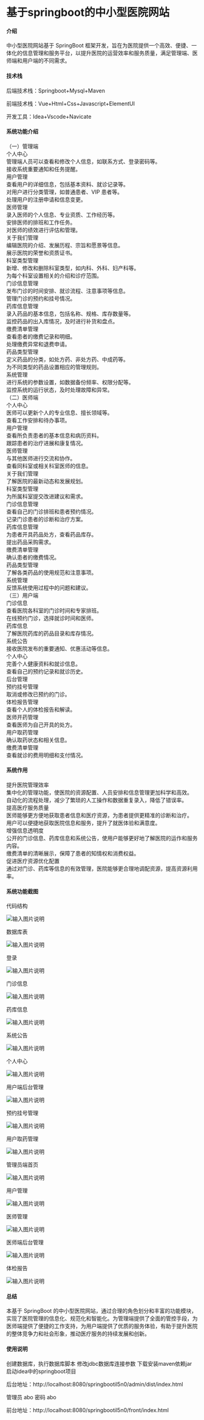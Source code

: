 # 基于springboot的中小型医院网站

#### 介绍

中小型医院网站基于 SpringBoot 框架开发，旨在为医院提供一个高效、便捷、一体化的信息管理和服务平台，以提升医院的运营效率和服务质量，满足管理端、医师端和用户端的不同需求。

#### 技术栈

后端技术栈：Springboot+Mysql+Maven

前端技术栈：Vue+Html+Css+Javascript+ElementUI

开发工具：Idea+Vscode+Navicate

#### 系统功能介绍

（一）管理端  
个人中心    
  管理端人员可以查看和修改个人信息，如联系方式、登录密码等。  
  接收系统重要通知和任务提醒。  
用户管理    
查看用户的详细信息，包括基本资料、就诊记录等。  
对用户进行分类管理，如普通患者、VIP 患者等。  
处理用户的注册申请和信息变更。  
医师管理  
录入医师的个人信息、专业资质、工作经历等。  
安排医师的排班和工作任务。  
对医师的绩效进行评估和管理。  
关于我们管理  
编辑医院的介绍、发展历程、宗旨和愿景等信息。  
展示医院的荣誉和资质证书。  
科室类型管理  
新增、修改和删除科室类型，如内科、外科、妇产科等。  
为每个科室设置相关的介绍和诊疗范围。  
门诊信息管理  
发布门诊的时间安排、就诊流程、注意事项等信息。  
管理门诊的预约和挂号情况。  
药库信息管理  
录入药品的基本信息，包括名称、规格、库存数量等。  
监控药品的出入库情况，及时进行补货和盘点。  
缴费清单管理  
查看患者的缴费记录和明细。  
处理缴费异常和退费申请。  
药品类型管理  
定义药品的分类，如处方药、非处方药、中成药等。  
为不同类型的药品设置相应的管理规则。  
系统管理  
进行系统的参数设置，如数据备份频率、权限分配等。  
监控系统的运行状态，及时处理故障和异常。  
（二）医师端  
个人中心  
医师可以更新个人的专业信息、擅长领域等。  
查看工作安排和待办事项。  
用户管理  
查看所负责患者的基本信息和病历资料。  
跟踪患者的治疗进展和康复情况。  
医师管理  
与其他医师进行交流和协作。  
查看同科室或相关科室医师的信息。  
关于我们管理  
了解医院的最新动态和发展规划。  
科室类型管理  
为所属科室提交改进建议和需求。  
门诊信息管理  
查看自己的门诊排班和患者预约情况。  
记录门诊患者的诊断和治疗方案。  
药库信息管理  
为患者开具药品处方，查看药品库存。  
提出药品采购需求。  
缴费清单管理  
确认患者的缴费情况。  
药品类型管理  
了解各类药品的使用规范和注意事项。  
系统管理  
反馈系统使用过程中的问题和建议。  
（三）用户端  
门诊信息  
查看医院各科室的门诊时间和专家排班。  
在线预约门诊，选择就诊时间和医师。  
药库信息  
了解医院药库的药品目录和库存情况。  
系统公告  
接收医院发布的重要通知、优惠活动等信息。  
个人中心  
完善个人健康资料和就诊信息。  
查看自己的预约记录和就诊历史。  
后台管理  
预约挂号管理  
取消或修改已预约的门诊。  
体检报告管理  
查看个人的体检报告和解读。  
医师开药管理  
查看医师为自己开具的处方。  
用户取药管理  
确认取药状态和相关信息。  
缴费清单管理  
查看就诊的费用明细和支付情况。  

#### 系统作用

提升医院管理效率  
集中化的管理功能，使医院的资源配置、人员安排和信息管理更加科学和高效。  
自动化的流程处理，减少了繁琐的人工操作和数据重复录入，降低了错误率。  
提高医疗服务质量  
医师能够更方便地获取患者信息和医疗资源，为患者提供更精准的诊断和治疗。  
用户可以便捷地获取医院信息和服务，提升了就医体验和满意度。  
增强信息透明度  
公开的门诊信息、药库信息和系统公告，使用户能够更好地了解医院的运作和服务内容。  
缴费清单的清晰展示，保障了患者的知情权和消费权益。  
促进医疗资源优化配置  
通过对门诊、药库等信息的有效管理，医院能够更合理地调配资源，提高资源利用率。  

#### 系统功能截图

代码结构

![输入图片说明](images/5034f89d25e4588c8af6e0c254d1560.png)

数据库表

![输入图片说明](images/4b7e4a9f9b042be3130d8dfc31982b4.png)

登录

![输入图片说明](images/9b9c0a07b9b7267475f64beae54a5ce.png)

门诊信息

![输入图片说明](images/8a9082a0d640198076abdf8a361088b.png)

药库信息

![输入图片说明](images/84d824f1a267dcb910b7e8e9852a58e.png)

系统公告

![输入图片说明](images/a266a7f77c57d5bc76a0cd6391db70c.png)

个人中心

![输入图片说明](images/d587d2c17c304af9b9ff56a3420375c.png)

用户端后台管理

![输入图片说明](images/2cdd3c3d16aa5233e7213422cd73ed8.png)

预约挂号管理

![输入图片说明](images/36b21c00f7a2910e697d91a1b67093f.png)

用户取药管理

![输入图片说明](images/618347a20b185dec285266f277f2b1a.png)

管理员端首页

![输入图片说明](images/1e1ac7feb6e92b3557bfd77b5cf59b2.png)

用户管理

![输入图片说明](images/f4598b79a9c5ee4e5cfaff3ffa5d9b3.png)

医师管理

![输入图片说明](images/c55bd6d9c07f46cb571703dcb3ec719.png)

医师端后台管理

![输入图片说明](images/11976b42b2e743a690ed8c8b96473d0.png)

体检报告

![输入图片说明](images/3770a3f99fa2d2054ff7df833133376.png)

#### 总结

本基于 SpringBoot 的中小型医院网站，通过合理的角色划分和丰富的功能模块，实现了医院管理的信息化、规范化和智能化。为管理端提供了全面的管控手段，为医师端提供了便捷的工作支持，为用户端提供了优质的服务体验，有助于提升医院的整体竞争力和社会形象，推动医疗服务的持续发展和创新。

#### 使用说明

创建数据库，执行数据库脚本 修改jdbc数据库连接参数 下载安装maven依赖jar 启动idea中的springboot项目

后台地址：http://localhost:8080/springbootil5n0/admin/dist/index.html

管理员  abo 密码 abo

前台地址：http://localhost:8080/springbootil5n0/front/index.html
